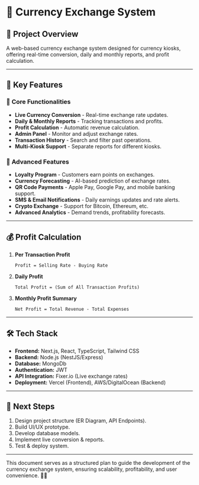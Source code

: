 # 💱 Currency Exchange System

## 📌 Project Overview

A web-based currency exchange system designed for currency kiosks, offering real-time conversion, daily and monthly reports, and profit calculation.

---

## 🎯 Key Features

### 🔹 **Core Functionalities**

- **Live Currency Conversion** - Real-time exchange rate updates.
- **Daily & Monthly Reports** - Tracking transactions and profits.
- **Profit Calculation** - Automatic revenue calculation.
- **Admin Panel** - Monitor and adjust exchange rates.
- **Transaction History** - Search and filter past operations.
- **Multi-Kiosk Support** - Separate reports for different kiosks.

### 🔹 **Advanced Features**

- **Loyalty Program** - Customers earn points on exchanges.
- **Currency Forecasting** - AI-based prediction of exchange rates.
- **QR Code Payments** - Apple Pay, Google Pay, and mobile banking support.
- **SMS & Email Notifications** - Daily earnings updates and rate alerts.
- **Crypto Exchange** - Support for Bitcoin, Ethereum, etc.
- **Advanced Analytics** - Demand trends, profitability forecasts.

---

## 💰 **Profit Calculation**

1. **Per Transaction Profit**
   ```
   Profit = Selling Rate - Buying Rate
   ```
2. **Daily Profit**
   ```
   Total Profit = (Sum of All Transaction Profits)
   ```
3. **Monthly Profit Summary**
   ```
   Net Profit = Total Revenue - Total Expenses
   ```

---

## 🛠️ **Tech Stack**

- **Frontend:** Next.js, React, TypeScript, Tailwind CSS
- **Backend:** Node.js (NestJS/Express)
- **Database:** MongoDb
- **Authentication:** JWT
- **API Integration:** Fixer.io (Live exchange rates)
- **Deployment:** Vercel (Frontend), AWS/DigitalOcean (Backend)

---

## 🚀 **Next Steps**

1. Design project structure (ER Diagram, API Endpoints).
2. Build UI/UX prototype.
3. Develop database models.
4. Implement live conversion & reports.
5. Test & deploy system.

---

This document serves as a structured plan to guide the development of the currency exchange system, ensuring scalability, profitability, and user convenience. 💼🚀

